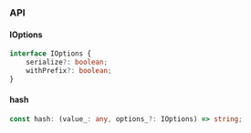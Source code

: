 

### API

#### IOptions

```ts
interface IOptions {
    serialize?: boolean;
    withPrefix?: boolean;
}
```

#### hash

```ts
const hash: (value_: any, options_?: IOptions) => string;
```

